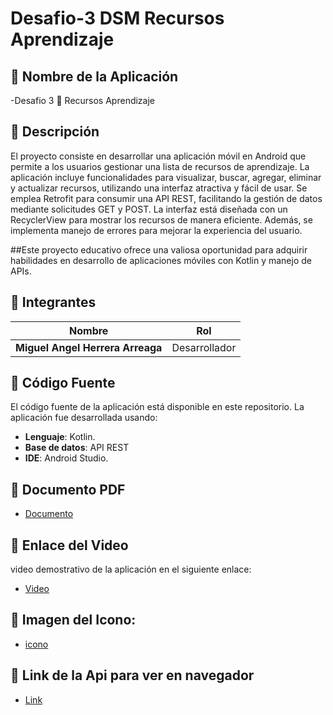 # Desafio-3 DSM Recursos Aprendizaje

## 🚀 Nombre de la Aplicación
-Desafio 3
🎨 Recursos Aprendizaje

## 📱 Descripción
El proyecto consiste en desarrollar una aplicación móvil en Android que permite a los usuarios gestionar una lista de recursos de aprendizaje. La aplicación incluye funcionalidades para visualizar, buscar, agregar, eliminar y actualizar recursos, utilizando una interfaz atractiva y fácil de usar.
Se emplea Retrofit para consumir una API REST, facilitando la gestión de datos mediante solicitudes GET y POST. La interfaz está diseñada con un RecyclerView para mostrar los recursos de manera eficiente. Además, se implementa manejo de errores para mejorar la experiencia del usuario. 

##Este proyecto educativo ofrece una valiosa oportunidad para adquirir habilidades en desarrollo de aplicaciones móviles con Kotlin y manejo de APIs.

## 👥 Integrantes
| Nombre                                          |       Rol        |
| ----------------------------------------------- | -----------------|
| **Miguel Angel Herrera Arreaga**                |   Desarrollador  |

## 📂 Código Fuente
El código fuente de la aplicación está disponible en este repositorio. La aplicación fue desarrollada usando:
- **Lenguaje**:  Kotlin.
- **Base de datos**:  API REST
- **IDE**:  Android Studio.

## 📄 Documento PDF
- [Documento]( )
  
## 🎥 Enlace del Video
video demostrativo de la aplicación en el siguiente enlace:
- [Video ]( )

## 📱 Imagen del Icono: 
- [icono](https://drive.google.com/file/d/1bChW-dWPe2ocQ7epEtLgj1aOaIYLgoPw/view?usp=sharing)

## 📄 Link de la Api para ver en navegador
- [Link](https://66fdbb486993693089560e6f.mockapi.io/Desafio-DSM)
